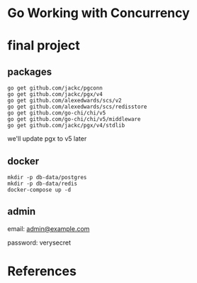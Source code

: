 # Go Working with Concurrency

# final project

## packages

```shell
go get github.com/jackc/pgconn
go get github.com/jackc/pgx/v4
go get github.com/alexedwards/scs/v2
go get github.com/alexedwards/scs/redisstore
go get github.com/go-chi/chi/v5
go get github.com/go-chi/chi/v5/middleware
go get github.com/jackc/pgx/v4/stdlib
```

we'll update pgx to v5 later

## docker

```shell
mkdir -p db-data/postgres
mkdir -p db-data/redis
docker-compose up -d
```

## admin
email: admin@example.com

password: verysecret


# References
